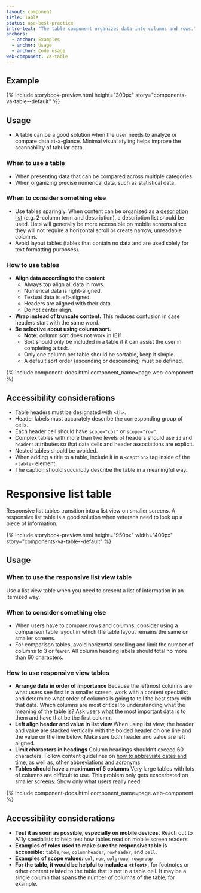 ```yaml
---
layout: component
title: Table
status: use-best-practice
intro-text: "The table component organizes data into columns and rows."
anchors:
  - anchor: Examples
  - anchor: Usage
  - anchor: Code usage
web-component: va-table
---
```


## Example

{% include storybook-preview.html height="300px" story="components-va-table--default" %}

## Usage

* A table can be a good solution when the user needs to analyze or compare data at-a-glance. Minimal visual styling helps improve the scannability of tabular data.

### When to use a table
* When presenting data that can be compared across multiple categories.
* When organizing precise numerical data, such as statistical data.

### When to consider something else
* Use tables sparingly. When content can be organized as a [description list](https://developer.mozilla.org/en-US/docs/Web/HTML/Element/dl) (e.g. 2-column term and description), a description list should be used. Lists will generally be more accessible on mobile screens since they will not require a horizontal scroll or create narrow, unreadable columns.
* Avoid layout tables (tables that contain no data and are used solely for text formatting purposes).

### How to use tables
- **Align data according to the content** 
  - Always top align all data in rows.
  - Numerical data is right-aligned.
  - Textual data is left-aligned.
  - Headers are aligned with their data.
  - Do not center align.
- **Wrap instead of truncate content.** This reduces confusion in case headers start with the same word.
- **Be selective about using column sort.**
  - **Note:** column sort does not work in IE11
  - Sort should only be included in a table if it can assist the user in completing a task.
  - Only one column per table should be sortable, keep it simple.
  - A default sort order (ascending or descending) must be defined.

{% include component-docs.html component_name=page.web-component %}

## Accessibility considerations
* Table headers must be designated with `<th>`.
* Header labels must accurately describe the corresponding group of cells.
* Each header cell should have `scope="col"` or `scope="row"`.
* Complex tables with more than two levels of headers should use `id` and `headers` attributes so that data cells and header associations are explicit.
* Nested tables should be avoided.
* When adding a title to a table, include it in a `<caption>` tag inside of the `<table>` element.
* The caption should succinctly describe the table in a meaningful way.

# Responsive list table 

<p class="va-introtext">Responsive list tables transition into a list view on smaller screens. A responsive list table is a good solution when veterans need to look up a piece of information. 
</p>

{% include storybook-preview.html height="950px" width="400px" story="components-va-table--default" %}

## Usage

### When to use the responsive list view table
Use a list view table when you need to present a list of information in an itemized way.  

### When to consider something else
- When users have to compare rows and columns, consider using a comparison table layout in which the table layout remains the same on smaller screens. 
- For comparison tables, avoid horizontal scrolling and limit the number of columns to 3 or fewer. All column heading labels should total no more than 60 characters. 

### How to use responsive view tables
- **Arrange data in order of importance** Because the leftmost columns are what users see first in a smaller screen, work with a content specialist and determine what order of columns is going to tell the best story with that data. Which columns are most critical to understanding what the meaning of the table is? Ask users what the most important data is to them and have that be the first column. 
- **Left align header and value in list view** When using list view, the header and value are stacked vertically with the bolded header on one line and the value on the line below. Make sure both header and value are left aligned. 
- **Limit characters in headings** Column headings shouldn’t exceed 60 characters. Follow content guidelines on [how to abbreviate dates and time](https://design.va.gov/content-style-guide/dates-and-numbers), as well as, other [abbreviations and acronyms](https://design.va.gov/content-style-guide/abbreviations-and-acronyms)
- **Tables should have a maximum of 5 columns** Very large tables with lots of columns are difficult to use. This problem only gets exacerbated on smaller screens. Show only what users really need.  

{% include component-docs.html component_name=page.web-component %}

## Accessibility considerations
- **Test it as soon as possible, especially on mobile devices.** Reach out to A11y specialists to help test how tables read on mobile screen readers 
- **Examples of roles used to make sure the responsive table is accessible:** `table`,`row`, `columnheader`, `rowheader`, and `cell`.
- **Examples of scope values:** `col`, `row`, `colgroup`, `rowgroup`
- **For the table, it would be helpful to include a `<tfoot>`,**  for footnotes or other content related to the table that is not in a table cell.  It may be a single column that spans the number of columns of the table, for example.
